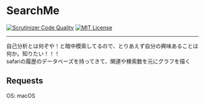 # SearchMe

[![Scrutinizer Code Quality](https://scrutinizer-ci.com/g/yameholo/SearchMe/badges/quality-score.png?b=master)](https://scrutinizer-ci.com/g/yameholo/SearchMe/?branch=master)
[![MIT License](http://img.shields.io/badge/license-MIT-blue.svg?style=flat)](LICENSE)

***
自己分析とは何ぞや！と暗中模索してるので、とりあえず自分の興味あることは何か。知りたい！！！  
safariの履歴のデータベーズを持ってきて、関連や検索数を元にグラフを描く  

## Requests
OS: macOS
